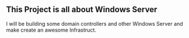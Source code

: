 ## This Project is all about Windows Server

I will be building some  domain controllers and other Windows Server and make create an awesome Infrastruct.